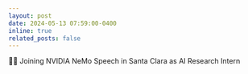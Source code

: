 ```yaml
---
layout: post
date: 2024-05-13 07:59:00-0400
inline: true
related_posts: false
---
```


:man_office_worker: Joining NVIDIA NeMo Speech in Santa Clara as AI Research Intern
